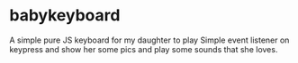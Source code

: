# babykeyboard
A simple pure JS keyboard for my daughter to play
Simple event listener on keypress and show her some pics and play some sounds that she loves.
